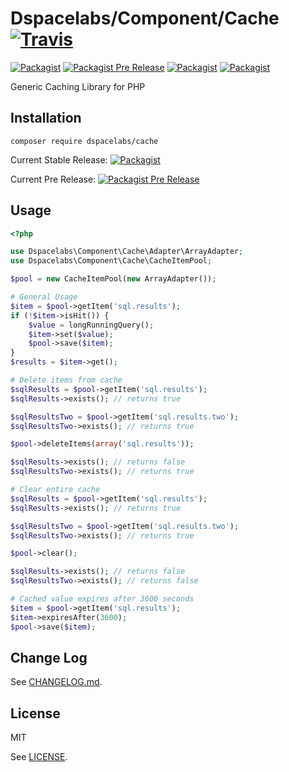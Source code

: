 Dspacelabs/Component/Cache [![Travis](https://img.shields.io/travis/dSpaceLabs/Cache.svg)](https://travis-ci.org/dSpaceLabs/Cache)
==========================

[![Packagist](https://img.shields.io/packagist/v/dspacelabs/cache.svg)](https://packagist.org/packages/dspacelabs/cache)
[![Packagist Pre Release](https://img.shields.io/packagist/vpre/dspacelabs/cache.svg)](https://packagist.org/packages/dspacelabs/cache)
[![Packagist](https://img.shields.io/packagist/l/dspacelabs/cache.svg)](https://packagist.org/packages/dspacelabs/cache)
[![Packagist](https://img.shields.io/packagist/dt/dspacelabs/cache.svg)](https://packagist.org/packages/dspacelabs/cache)

Generic Caching Library for PHP

## Installation

```
composer require dspacelabs/cache
```

Current Stable Release: [![Packagist](https://img.shields.io/packagist/v/dspacelabs/cache.svg)](https://packagist.org/packages/dspacelabs/cache)

Current Pre Release: [![Packagist Pre Release](https://img.shields.io/packagist/vpre/dspacelabs/cache.svg)](https://packagist.org/packages/dspacelabs/cache)

## Usage

```php
<?php

use Dspacelabs\Component\Cache\Adapter\ArrayAdapter;
use Dspacelabs\Component\Cache\CacheItemPool;

$pool = new CacheItemPool(new ArrayAdapter());

# General Usage
$item = $pool->getItem('sql.results');
if (!$item->isHit()) {
    $value = longRunningQuery();
    $item->set($value);
    $pool->save($item);
}
$results = $item->get();

# Delete items from cache
$sqlResults = $pool->getItem('sql.results');
$sqlResults->exists(); // returns true

$sqlResultsTwo = $pool->getItem('sql.results.two');
$sqlResultsTwo->exists(); // returns true

$pool->deleteItems(array('sql.results'));

$sqlResults->exists(); // returns false
$sqlResultsTwo->exists(); // returns true

# Clear entire cache
$sqlResults = $pool->getItem('sql.results');
$sqlResults->exists(); // returns true

$sqlResultsTwo = $pool->getItem('sql.results.two');
$sqlResultsTwo->exists(); // returns true

$pool->clear();

$sqlResults->exists(); // returns false
$sqlResultsTwo->exists(); // returns false

# Cached value expires after 3600 seconds
$item = $pool->getItem('sql.results');
$item->expiresAfter(3600);
$pool->save($item);
```

## Change Log

See [CHANGELOG.md].

## License

MIT

See [LICENSE].

[CHANGELOG.md]: CHANGELOG.md
[LICENSE]: LICENSE
